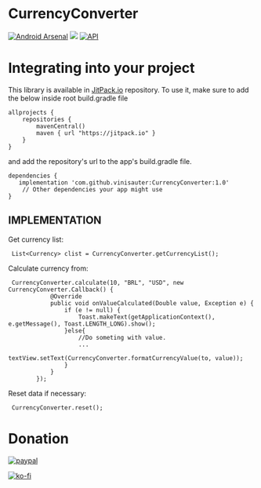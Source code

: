 # CurrencyConverter

[![Android Arsenal](https://img.shields.io/badge/Android%20Arsenal-CurrencyConverter-brightgreen.svg?style=flat)](https://android-arsenal.com/details/1/7070) 
[![](https://jitpack.io/v/vinisauter/CurrencyConverter.svg)](https://jitpack.io/#vinisauter/CurrencyConverter)
[![API](https://img.shields.io/badge/API-14%2B-brightgreen.svg?style=flat)](https://android-arsenal.com/api?level=14)


# Integrating into your project
This library is available in [JitPack.io](https://jitpack.io/) repository.
To use it, make sure to add the below inside root build.gradle file

```
allprojects {
    repositories {
        mavenCentral()
        maven { url "https://jitpack.io" }
    }
}
```

and add the repository's url to the app's build.gradle file.

```
dependencies {
   implementation 'com.github.vinisauter:CurrencyConverter:1.0'
    // Other dependencies your app might use
}
```

IMPLEMENTATION
----
Get currency list:
```
 List<Currency> clist = CurrencyConverter.getCurrencyList();
```
 
Calculate currency from:
```
 CurrencyConverter.calculate(10, "BRL", "USD", new CurrencyConverter.Callback() {
            @Override
            public void onValueCalculated(Double value, Exception e) {
                if (e != null) {
                    Toast.makeText(getApplicationContext(), e.getMessage(), Toast.LENGTH_LONG).show();
                }else{
                    //Do someting with value.
                    ...
                    textView.setText(CurrencyConverter.formatCurrencyValue(to, value));
                }
            }
        });
```

Reset data if necessary:
```
 CurrencyConverter.reset();
```

# Donation

[![paypal](https://img.shields.io/badge/Donate-PayPal-green.svg)](https://www.paypal.com/cgi-bin/webscr?cmd=_donations&business=ESPRDCXCN3RD2&currency_code=BRL&source=url)

[![ko-fi](https://www.ko-fi.com/img/donate_sm.png)](https://ko-fi.com/S6S8JJNM)

